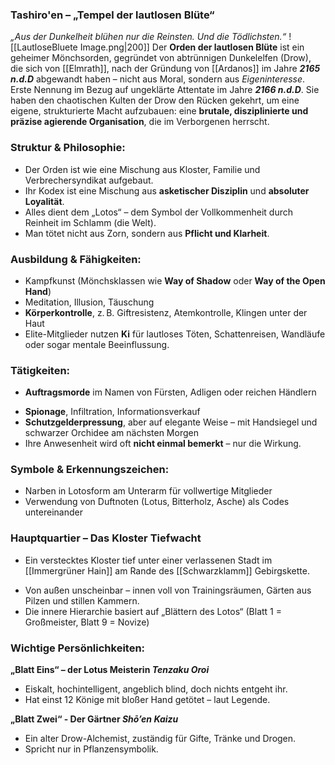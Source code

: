 ### Tashiro'en – „Tempel der lautlosen Blüte“
_„Aus der Dunkelheit blühen nur die Reinsten. Und die Tödlichsten.“_
![[LautloseBluete Image.png|200]]
Der **Orden der lautlosen Blüte** ist ein geheimer Mönchsorden, gegründet von abtrünnigen Dunkelelfen (Drow), die sich von [[Elmrath]], nach der Gründung von [[Ardanos]] im Jahre ***2165 n.d.D*** abgewandt haben – nicht aus Moral, sondern aus _Eigeninteresse_. Erste Nennung im Bezug auf ungeklärte Attentate im Jahre ***2166 n.d.D***. Sie haben den chaotischen Kulten der Drow den Rücken gekehrt, um eine eigene, strukturierte Macht aufzubauen: eine **brutale, disziplinierte und präzise agierende Organisation**, die im Verborgenen herrscht.
### **Struktur & Philosophie:**
- Der Orden ist wie eine Mischung aus Kloster, Familie und Verbrechersyndikat aufgebaut.
- Ihr Kodex ist eine Mischung aus **asketischer Disziplin** und **absoluter Loyalität**.
- Alles dient dem „Lotos“ – dem Symbol der Vollkommenheit durch Reinheit im Schlamm (die Welt).
- Man tötet nicht aus Zorn, sondern aus **Pflicht und Klarheit**.
    
### **Ausbildung & Fähigkeiten:**
* Kampfkunst (Mönchsklassen wie **Way of Shadow** oder **Way of the Open Hand**)    
*  Meditation, Illusion, Täuschung
* **Körperkontrolle**, z. B. Giftresistenz, Atemkontrolle, Klingen unter der Haut
* Elite-Mitglieder nutzen **Ki** für lautloses Töten, Schattenreisen, Wandläufe oder sogar mentale Beeinflussung.
### **Tätigkeiten:**
* **Auftragsmorde** im Namen von Fürsten, Adligen oder reichen Händlern
- **Spionage**, Infiltration, Informationsverkauf
- **Schutzgelderpressung**, aber auf elegante Weise – mit Handsiegel und schwarzer Orchidee am nächsten Morgen
- Ihre Anwesenheit wird oft **nicht einmal bemerkt** – nur die Wirkung.
### **Symbole & Erkennungszeichen:**
- Narben in Lotosform am Unterarm für vollwertige Mitglieder 
- Verwendung von Duftnoten (Lotus, Bitterholz, Asche) als Codes untereinander
###  **Hauptquartier – Das Kloster Tiefwacht**
* Ein verstecktes Kloster tief unter einer verlassenen Stadt im [[Immergrüner Hain]] am Rande des [[Schwarzklamm]] Gebirgskette.
- Von außen unscheinbar – innen voll von Trainingsräumen, Gärten aus Pilzen und stillen Kammern.
- Die innere Hierarchie basiert auf „Blättern des Lotos“ (Blatt 1 = Großmeister, Blatt 9 = Novize)
### **Wichtige Persönlichkeiten:**

**„Blatt Eins“ – der Lotus Meisterin _Tenzaku Oroi_**
- Eiskalt, hochintelligent, angeblich blind, doch nichts entgeht ihr.    
- Hat einst 12 Könige mit bloßer Hand getötet – laut Legende.

**„Blatt Zwei“ - Der Gärtner _Shō’en Kaizu_** 
- Ein alter Drow-Alchemist, zuständig für Gifte, Tränke und Drogen.
- Spricht nur in Pflanzensymbolik.